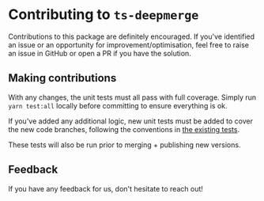 # Contributing to `ts-deepmerge`

Contributions to this package are definitely encouraged. If you've identified an issue or an opportunity
for improvement/optimisation, feel free to raise an issue in GitHub or open a PR if you have the solution.

## Making contributions

With any changes, the unit tests must all pass with full coverage. Simply run `yarn test:all` locally
before committing to ensure everything is ok.

If you've added any additional logic, new unit tests must be added to cover the new code branches,
following the conventions in [the existing tests](/index.test.ts).

These tests will also be run prior to merging + publishing new versions.

## Feedback

If you have any feedback for us, don't hesitate to reach out!
